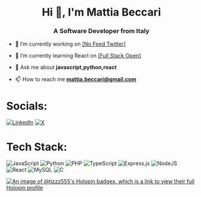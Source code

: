 <h1 align="center">Hi 👋, I'm Mattia Beccari</h1>
<h3 align="center">A Software Developer from Italy</h3>





- 🔭 I’m currently working on [[No Feed Twitter]](https://github.com/Tizzz-555/no-feed-twitter)

- 🌱 I’m currently learning React on [[Full Stack Open]](https://github.com/Tizzz-555/full-stack-open)

- 💬 Ask me about **javascript,python,react**

- 📫 How to reach me **mattia.beccari@gmail.com**


# Socials:
[![LinkedIn](https://img.shields.io/badge/linkedin-%230077B5.svg?style=for-the-badge&logo=linkedin&logoColor=white)](https://www.linkedin.com/in/mattia-beccari-2a09281a5/) [![X](https://img.shields.io/badge/X-%23000000.svg?style=for-the-badge&logo=X&logoColor=white)](https://twitter.com/beccari_mattia) 

# Tech Stack:
![JavaScript](https://img.shields.io/badge/javascript-%23323330.svg?style=for-the-badge&logo=javascript&logoColor=%23F7DF1E) ![Python](https://img.shields.io/badge/python-3670A0?style=for-the-badge&logo=python&logoColor=ffdd54) ![PHP](https://img.shields.io/badge/php-%23777BB4.svg?style=for-the-badge&logo=php&logoColor=white) ![TypeScript](https://img.shields.io/badge/typescript-%23007ACC.svg?style=for-the-badge&logo=typescript&logoColor=white) ![Express.js](https://img.shields.io/badge/express.js-%23404d59.svg?style=for-the-badge&logo=express&logoColor=%2361DAFB) ![NodeJS](https://img.shields.io/badge/node.js-6DA55F?style=for-the-badge&logo=node.js&logoColor=white) ![React](https://img.shields.io/badge/react-%2320232a.svg?style=for-the-badge&logo=react&logoColor=%2361DAFB) ![MySQL](https://img.shields.io/badge/mysql-%2300000f.svg?style=for-the-badge&logo=mysql&logoColor=white) ![C](https://img.shields.io/badge/c-%2300599C.svg?style=for-the-badge&logo=c&logoColor=white) 

<!-- Proudly created with GPRM ( https://gprm.itsvg.in ) -->

[![An image of @tizzz555's Holopin badges, which is a link to view their full Holopin profile](https://holopin.me/tizzz555)](https://holopin.io/@tizzz555)


<!-- Proudly created with GPRM ( https://gprm.itsvg.in ) -->
